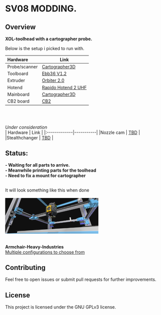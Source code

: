 # SV08 MODDING.
## Overview

**XOL-toolhead with a cartographer probe.** <p>

<p>Below is the setup i picked to run with.</p>


|   Hardware     | Link |
|:-------------|-----------|
|Probe/scanner| [Cartographer3D](https://cartographer3d.com/products/copy-of-cartographer-probe-v3-with-adxl345-standard-edition-both-can-usb) |
|Toolboard    | [Ebb36 V1.2](https://github.com/bigtreetech/EBB) |
|Extruder     | [Orbiter 2.0](https://www.orbiterprojects.com/orbiter-v2-0) |
|Hotend       | [Rapido Hotend 2 UHF](https://www.phaetus.com/products/rapido2?variant=45177211257109) |
|Mainboard    | [Cartographer3D](https://cartographer3d.com/products/copy-of-cartographer-probe-v3-with-adxl345-standard-edition-both-can-usb) |
|CB2 board    | [CB2](https://github.com/bigtreetech/cb2) |
<br>
<br>

*Under consideration*<br>
|   Hardware     | Link |
|:-------------|-----------|
|Nozzle cam    | [TBD](https://github.com/3DO-EU/Enclosure-Nozzle-Camera-V2) |
|Stealthchanger | [TBD](https://github.com/DraftShift/StealthChanger) |



## Status:
**- Waiting for all parts to arrive.** <br>
**- Meanwhile printing parts for the toolhead** <br>
**- Need to fix a mount for cartographer**
 

## 
### 
 It will look something like this when done
<br>  
  <img src="images/sv08.png" width="300" />
<br> 
<br> 


**Armchair-Heavy-Industries**<br>
[Multiple configurations to choose from](https://github.com/Armchair-Heavy-Industries)


## Contributing
Feel free to open issues or submit pull requests for further improvements.

## License
This project is licensed under the GNU GPLv3 license.
